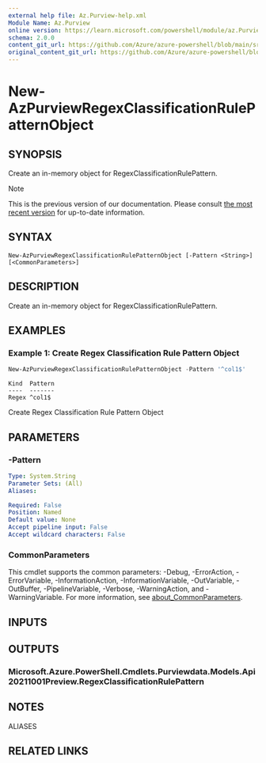 ```yaml
---
external help file: Az.Purview-help.xml
Module Name: Az.Purview
online version: https://learn.microsoft.com/powershell/module/az.Purview/new-AzPurviewRegexClassificationRulePatternObject
schema: 2.0.0
content_git_url: https://github.com/Azure/azure-powershell/blob/main/src/Purview/Purview/help/New-AzPurviewRegexClassificationRulePatternObject.md
original_content_git_url: https://github.com/Azure/azure-powershell/blob/main/src/Purview/Purview/help/New-AzPurviewRegexClassificationRulePatternObject.md
---
```


# New-AzPurviewRegexClassificationRulePatternObject

## SYNOPSIS
Create an in-memory object for RegexClassificationRulePattern.

> [!NOTE]
>This is the previous version of our documentation. Please consult [the most recent version](/powershell/module/az.purview/new-azpurviewregexclassificationrulepatternobject) for up-to-date information.

## SYNTAX

```
New-AzPurviewRegexClassificationRulePatternObject [-Pattern <String>] [<CommonParameters>]
```

## DESCRIPTION
Create an in-memory object for RegexClassificationRulePattern.

## EXAMPLES

### Example 1: Create Regex Classification Rule Pattern Object
```powershell
New-AzPurviewRegexClassificationRulePatternObject -Pattern '^col1$'
```

```output
Kind  Pattern
----  -------
Regex ^col1$
```

Create Regex Classification Rule Pattern Object

## PARAMETERS

### -Pattern

```yaml
Type: System.String
Parameter Sets: (All)
Aliases:

Required: False
Position: Named
Default value: None
Accept pipeline input: False
Accept wildcard characters: False
```

### CommonParameters
This cmdlet supports the common parameters: -Debug, -ErrorAction, -ErrorVariable, -InformationAction, -InformationVariable, -OutVariable, -OutBuffer, -PipelineVariable, -Verbose, -WarningAction, and -WarningVariable. For more information, see [about_CommonParameters](http://go.microsoft.com/fwlink/?LinkID=113216).

## INPUTS

## OUTPUTS

### Microsoft.Azure.PowerShell.Cmdlets.Purviewdata.Models.Api20211001Preview.RegexClassificationRulePattern

## NOTES

ALIASES

## RELATED LINKS
